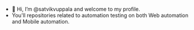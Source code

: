- 👋 Hi, I’m @satvikvuppala and welcome to my profile.
- You'll repositories related to automation testing on both Web automation and Mobile automation.
